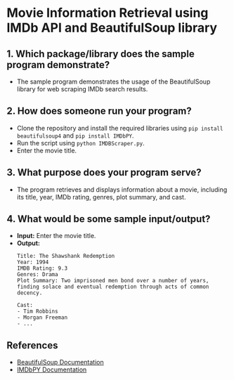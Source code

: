 # Movie Information Retrieval using IMDb API and BeautifulSoup library

## 1. Which package/library does the sample program demonstrate?
   - The sample program demonstrates the usage of the BeautifulSoup library for web scraping IMDb search results.

## 2. How does someone run your program?
   - Clone the repository and install the required libraries using `pip install beautifulsoup4` and `pip install IMDbPY`.
   - Run the script using `python IMDBScraper.py`.
   - Enter the movie title.

## 3. What purpose does your program serve?
   - The program retrieves and displays information about a movie, including its title, year, IMDb rating, genres, plot summary, and cast.

## 4. What would be some sample input/output?
   - **Input:** Enter the movie title.
   - **Output:**
     ```
     Title: The Shawshank Redemption
     Year: 1994
     IMDB Rating: 9.3
     Genres: Drama
     Plot Summary: Two imprisoned men bond over a number of years, finding solace and eventual redemption through acts of common decency.
     
     Cast:
     - Tim Robbins
     - Morgan Freeman
     - ...
     ```

## References
   - [BeautifulSoup Documentation](https://www.crummy.com/software/BeautifulSoup/bs4/doc/)
   - [IMDbPY Documentation](https://imdbpy.readthedocs.io/en/latest/)
